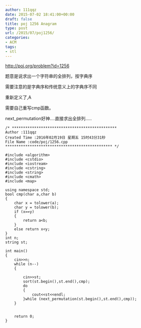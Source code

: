 ```yaml
---
author: 111qqz
date: 2015-07-02 18:41:00+00:00
draft: false
title: poj 1256 Anagram
type: post
url: /2015/07/poj1256/
categories:
- ACM
tags:
- stl
---
```


http://poj.org/problem?id=1256




题意是说求出一个字符串的全排列，按字典序




需要注意的是字典序和传统意义上的字典序不同




重新定义了,A


需要自己重写cmp函数。




next_permutation好神....直接求出全排列.....



 

    
    /* ***********************************************
    Author :111qqz
    Created Time :2016年02月19日 星期五 15时43分31秒
    File Name :code/poj/1256.cpp
    ************************************************ */
    
    #include <algorithm>
    #include <cstdio>
    #include <iostream>
    #include <cstring>
    #include <string>
    #include <cmath>
    #include <map>
    
    using namespace std;
    bool cmp(char a,char b)
    {
        char x = tolower(a);
        char y = tolower(b);
        if (x==y)
        {
            return a<b;
        }
        else return x<y;
    }
    int n;
    string st;
    
    int main()
    {
        cin>>n;
        while (n--)
        {
    
            cin>>st;
            sort(st.begin(),st.end(),cmp);
            do
            {
                cout<<st<<endl;
            }while (next_permutation(st.begin(),st.end(),cmp));
        }
    
    
    	return 0;
    }
    
    



